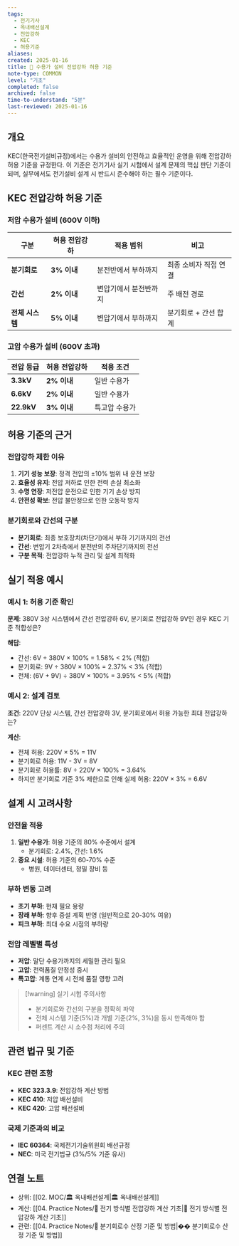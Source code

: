 ```yaml
---
tags:
  - 전기기사
  - 옥내배선설계
  - 전압강하
  - KEC
  - 허용기준
aliases: 
created: 2025-01-16
title: 📝 수용가 설비 전압강하 허용 기준
note-type: COMMON
level: "기초"
completed: false
archived: false
time-to-understand: "5분"
last-reviewed: 2025-01-16
---
```


## 개요
KEC(한국전기설비규정)에서는 수용가 설비의 안전하고 효율적인 운영을 위해 전압강하 허용 기준을 규정한다. 이 기준은 전기기사 실기 시험에서 설계 문제의 핵심 판단 기준이 되며, 실무에서도 전기설비 설계 시 반드시 준수해야 하는 필수 기준이다.

## KEC 전압강하 허용 기준

### 저압 수용가 설비 (600V 이하)

| 구분 | 허용 전압강하 | 적용 범위 | 비고 |
|------|-------------|----------|------|
| **분기회로** | **3% 이내** | 분전반에서 부하까지 | 최종 소비자 직접 연결 |
| **간선** | **2% 이내** | 변압기에서 분전반까지 | 주 배전 경로 |
| **전체 시스템** | **5% 이내** | 변압기에서 부하까지 | 분기회로 + 간선 합계 |

### 고압 수용가 설비 (600V 초과)

| 전압 등급 | 허용 전압강하 | 적용 조건 |
|----------|-------------|----------|
| **3.3kV** | **2% 이내** | 일반 수용가 |
| **6.6kV** | **2% 이내** | 일반 수용가 |
| **22.9kV** | **3% 이내** | 특고압 수용가 |

## 허용 기준의 근거

### 전압강하 제한 이유
1. **기기 성능 보장**: 정격 전압의 ±10% 범위 내 운전 보장
2. **효율성 유지**: 전압 저하로 인한 전력 손실 최소화
3. **수명 연장**: 저전압 운전으로 인한 기기 손상 방지
4. **안전성 확보**: 전압 불안정으로 인한 오동작 방지

### 분기회로와 간선의 구분
- **분기회로**: 최종 보호장치(차단기)에서 부하 기기까지의 전선
- **간선**: 변압기 2차측에서 분전반의 주차단기까지의 전선
- **구분 목적**: 전압강하 누적 관리 및 설계 최적화

## 실기 적용 예시

### 예시 1: 허용 기준 확인
**문제**: 380V 3상 시스템에서 간선 전압강하 6V, 분기회로 전압강하 9V인 경우 KEC 기준 적합성은?

**해답**:
- 간선: 6V ÷ 380V × 100% = 1.58% < 2% (적합)
- 분기회로: 9V ÷ 380V × 100% = 2.37% < 3% (적합)
- 전체: (6V + 9V) ÷ 380V × 100% = 3.95% < 5% (적합)

### 예시 2: 설계 검토
**조건**: 220V 단상 시스템, 간선 전압강하 3V, 분기회로에서 허용 가능한 최대 전압강하는?

**계산**:
- 전체 허용: 220V × 5% = 11V
- 분기회로 허용: 11V - 3V = 8V
- 분기회로 허용률: 8V ÷ 220V × 100% = 3.64%
- 하지만 분기회로 기준 3% 제한으로 인해 실제 허용: 220V × 3% = 6.6V

## 설계 시 고려사항

### 안전율 적용
1. **일반 수용가**: 허용 기준의 80% 수준에서 설계
   - 분기회로: 2.4%, 간선: 1.6%
2. **중요 시설**: 허용 기준의 60-70% 수준
   - 병원, 데이터센터, 정밀 장비 등

### 부하 변동 고려
- **초기 부하**: 현재 필요 용량
- **장래 부하**: 향후 증설 계획 반영 (일반적으로 20-30% 여유)
- **피크 부하**: 최대 수요 시점의 부하량

### 전압 레벨별 특성
- **저압**: 말단 수용가까지의 세밀한 관리 필요
- **고압**: 전력품질 안정성 중시
- **특고압**: 계통 연계 시 전체 품질 영향 고려

> [!warning] 실기 시험 주의사항
> - 분기회로와 간선의 구분을 정확히 파악
> - 전체 시스템 기준(5%)과 개별 기준(2%, 3%)을 동시 만족해야 함
> - 퍼센트 계산 시 소수점 처리에 주의

## 관련 법규 및 기준

### KEC 관련 조항
- **KEC 323.3.9**: 전압강하 계산 방법
- **KEC 410**: 저압 배선설비
- **KEC 420**: 고압 배선설비

### 국제 기준과의 비교
- **IEC 60364**: 국제전기기술위원회 배선규정
- **NEC**: 미국 전기법규 (3%/5% 기준 유사)

## 연결 노트
- 상위: [[02. MOC/🏛️ 옥내배선설계|🏛️ 옥내배선설계]]
- 계산: [[04. Practice Notes/📝 전기 방식별 전압강하 계산 기초|📝 전기 방식별 전압강하 계산 기초]]
- 관련: [[04. Practice Notes/📝 분기회로수 산정 기준 및 방법|�� 분기회로수 산정 기준 및 방법]] 